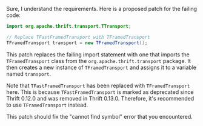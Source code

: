 Sure, I understand the requirements. Here is a proposed patch for the failing code:
```java
import org.apache.thrift.transport.TTransport;

// Replace TFastFramedTransport with TFramedTransport
TFramedTransport transport = new TFramedTransport();
```
This patch replaces the failing import statement with one that imports the `TFramedTransport` class from the `org.apache.thrift.transport` package. It then creates a new instance of `TFramedTransport` and assigns it to a variable named `transport`.

Note that `TFastFramedTransport` has been replaced with `TFramedTransport` here. This is because `TFastFramedTransport` is marked as deprecated since Thrift 0.12.0 and was removed in Thrift 0.13.0. Therefore, it's recommended to use `TFramedTransport` instead.

This patch should fix the "cannot find symbol" error that you encountered.